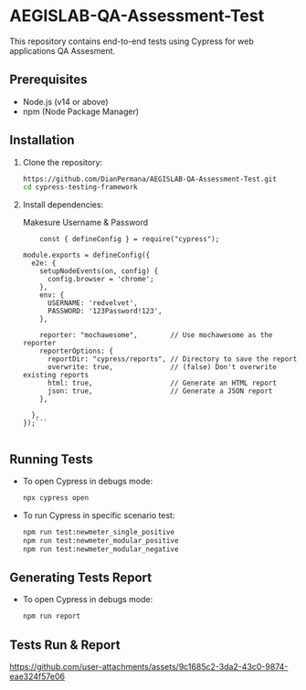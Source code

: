 # AEGISLAB-QA-Assessment-Test

This repository contains end-to-end tests using Cypress for web applications QA Assesment.

## Prerequisites

- Node.js (v14 or above)
- npm (Node Package Manager)

## Installation

1. Clone the repository:
    ```bash
    https://github.com/DianPermana/AEGISLAB-QA-Assessment-Test.git
    cd cypress-testing-framework
    ```

2. Install dependencies:
    
    Makesure Username & Password
    ```
        const { defineConfig } = require("cypress");
    
    module.exports = defineConfig({
      e2e: {
        setupNodeEvents(on, config) {
          config.browser = 'chrome';
        },
        env: {
          USERNAME: 'redvelvet',
          PASSWORD: '123Password!123',
        },
        
        reporter: "mochawesome",        // Use mochawesome as the reporter
        reporterOptions: {
          reportDir: "cypress/reports", // Directory to save the report
          overwrite: true,              // (false) Don't overwrite existing reports
          html: true,                   // Generate an HTML report
          json: true,                   // Generate a JSON report
        },
        
      },
    });```


## Running Tests

- To open Cypress in debugs mode:
    ```bash
    npx cypress open
    ```

    
- To run Cypress in specific scenario test:
    ```bash
    npm run test:newmeter_single_positive
    npm run test:newmeter_modular_positive
    npm run test:newmeter_modular_negative
    ```

## Generating Tests Report
- To open Cypress in debugs mode:
    ```bash
    npm run report
    ```


## Tests Run & Report

https://github.com/user-attachments/assets/9c1685c2-3da2-43c0-9874-eae324f57e06


